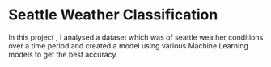 # Seattle Weather Classification
In this project , I analysed a dataset which was of seattle weather conditions over a time period and created a model using various Machine Learning models to get the best accuracy.
